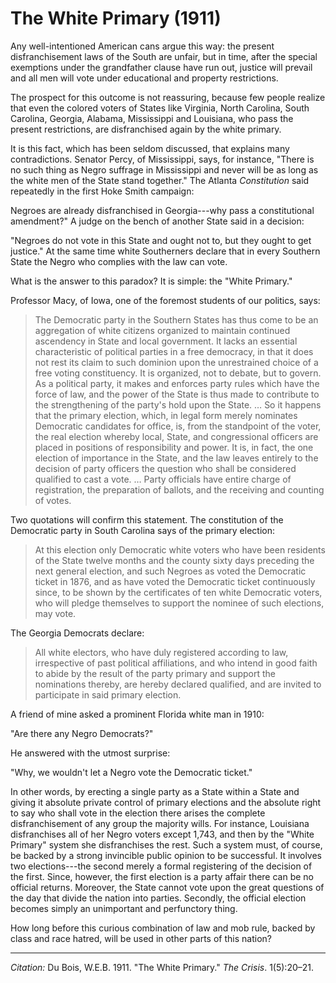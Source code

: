 <!--
title:   The White Primary
author:  Du Bois, W.E.B.
journal: The Crisis
year:    1911
volume:  1
issue:   5
pages:   20--21
-->

# The White Primary (1911)

Any well-intentioned American cans argue this way: the present disfranchisement laws of the South are unfair, but in time, after the special exemptions under the grandfather clause have run out, justice will prevail and all men will vote under educational and property restrictions. 

The prospect for this outcome is not reassuring, because few people realize that even the colored voters of States like Virginia, North Carolina, South Carolina, Georgia, Alabama, Mississippi and Louisiana, who pass the present restrictions, are disfranchised again by the white primary. 

It is this fact, which has been seldom discussed, that explains many contradictions. Senator Percy, of Mississippi, says, for instance, "There is no such thing as Negro suffrage in Mississippi and never will be as long as the white men of the State stand together." The Atlanta *Constitution* said repeatedly in the first Hoke Smith campaign: 

Negroes are already disfranchised in Georgia---why pass a constitutional amendment?" A judge on the bench of another State said in a decision: 

"Negroes do not vote in this State and ought not to, but they ought to get justice." At the same time white Southerners declare that in every Southern State the Negro who complies with the law can vote. 

What is the answer to this paradox? It is simple: the "White Primary." 

Professor Macy, of Iowa, one of the foremost students of our politics, says: 

> The Democratic party in the Southern States has thus come to be an aggregation of white citizens organized to maintain continued ascendency in State and local government. It lacks an essential characteristic of political parties in a free democracy, in that it does not rest its claim to such dominion upon the unrestrained choice of a free voting constituency. It is organized, not to debate, but to govern. As a political party, it makes and enforces party rules which have the force of law, and the power of the State is thus made to contribute to the strengthening of the party's hold upon the State. … So it happens that the primary election, which, in legal form merely nominates Democratic candidates for office, is, from the standpoint of the voter, the real election whereby local, State, and congressional officers are placed in positions of responsibility and power. It is, in fact, the one election of importance in the State, and the law leaves entirely to the decision of party officers the question who shall be considered qualified to cast a vote. … Party officials have entire charge of registration, the preparation of ballots, and the receiving and counting of votes.

Two quotations will confirm this statement. The constitution of the Democratic party in South Carolina says of the primary election: 

> At this election only Democratic white voters who have been residents of the State twelve months and the county sixty days preceding the next general election, and such Negroes as voted the Democratic ticket in 1876, and as have voted the Democratic ticket continuously since, to be shown by the certificates of ten white Democratic voters, who will pledge themselves to support the nominee of such elections, may vote.

The Georgia Democrats declare: 

> All white electors, who have duly registered according to law, irrespective of past political affiliations, and who intend in good faith to abide by the result of the party primary and support the nominations thereby, are hereby declared qualified, and are invited to participate in said primary election.

A friend of mine asked a prominent Florida white man in 1910: 

"Are there any Negro Democrats?" 

He answered with the utmost surprise: 

"Why, we wouldn't let a Negro vote the Democratic ticket." 

In other words, by erecting a single party as a State within a State and giving it absolute private control of primary elections and the absolute right to say who shall vote in the election there arises the complete disfranchisement of any group the majority wills. For instance, Louisiana disfranchises all of her Negro voters except 1,743, and then by the "White Primary" system she disfranchises the rest. Such a system must, of course, be backed by a strong invincible public opinion to be successful. It involves two elections---the second merely a formal registering of the decision of the first. Since, however, the first election is a party affair there can be no official returns. Moreover, the State cannot vote upon the great questions of the day that divide the nation into parties. Secondly, the official election becomes simply an unimportant and perfunctory thing. 

How long before this curious combination of law and mob rule, backed by class and race hatred, will be used in other parts of this nation?

_________________
*Citation:* Du Bois, W.E.B. 1911. "The White Primary." *The Crisis*. 1(5):20&ndash;21.